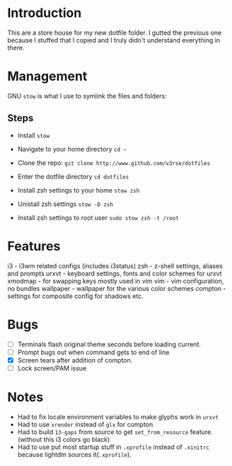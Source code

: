 # Introduction
This are a store house for my new dotfile folder. I gutted the previous one because I stuffed that I copied and I truly didn't understand everything in there.

# Management
GNU `stow` is what I use  to symlink the files and folders:

## Steps
- Install `stow`
- Navigate to your home directory
`cd ~`

- Clone the repo:
`git clone http://www.github.com/v3rse/dotfiles`

- Enter the dotfile directory
`cd dotfiles`

- Install zsh settings to your home
`stow zsh`

- Unistall zsh settings
`stow -D zsh`

- Install zsh settings to root user
`sudo stow zsh -t /root`

# Features
i3  - i3wm related configs (includes i3status)
zsh - z-shell settings, aliases and prompts
urxvt - keyboard settings, fonts and color schemes for urxvt
xmodmap - for swapping keys mostly used in vim
vim - vim configuration, no bundles
wallpaper - wallpaper for the various color schemes
compton - settings for composite config for shadows etc.

# Bugs
- [ ] Terminals flash original theme seconds before loading current.
- [ ] Prompt bugs out when command gets to end of line
- [x] Screen tears after addition of compton.
- [ ] Lock screen/PAM issue

# Notes
- Had to fix locale environment variables to make glyphs work in `urxvt`
- Had to use `xrender` instead of `glx` for compton
- Had to build `13-gaps` from source to get `set_from_resource` feature.(without this i3 colors go black)
- Had to use put most startup stuff in `.xprofile` instead of `.xinitrc` because lightdm sources it(`.xprofile`).
